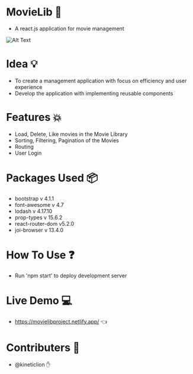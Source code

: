 # MovieLib :movie_camera:

- A react.js application for movie management

![Alt Text](https://media.giphy.com/media/THOjCPyGcxW78x5t4W/giphy.gif)

# Idea :bulb:

- To create a management application with focus on efficiency and user experience
- Develop the application with implementing reusable components

# Features :boom:

- Load, Delete, Like movies in the Movie Library
- Sorting, Filtering, Pagination of the Movies
- Routing
- User Login

# Packages Used :package:

- bootstrap v 4.1.1
- font-awesome v 4.7
- lodash v 4.17.10
- prop-types v 15.6.2
- react-router-dom v5.2.0
- joi-browser v 13.4.0

# How To Use :question:

- Run 'npm start' to deploy development server

# Live Demo :computer:

- https://movielibproject.netlify.app/ :point_left:

# Contributers :busts_in_silhouette:
- @kineticlion :hand:

